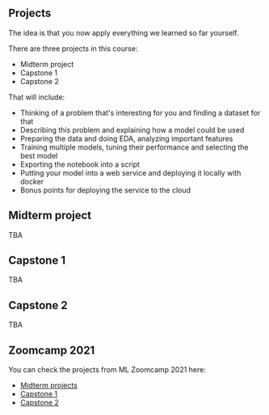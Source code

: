 ## Projects 

The idea is that you now apply everything we learned so far yourself.

There are three projects in this course:

* Midterm project
* Capstone 1
* Capstone 2

That will include:

* Thinking of a problem that's interesting for you and finding a dataset for that
* Describing this problem and explaining how a model could be used
* Preparing the data and doing EDA, analyzing important features
* Training multiple models, tuning their performance and selecting the best model
* Exporting the notebook into a script
* Putting your model into a web service and deploying it locally with docker
* Bonus points for deploying the service to the cloud


## Midterm project

TBA

## Capstone 1

TBA

## Capstone 2

TBA

## Zoomcamp 2021

You can check the projects from ML Zoomcamp 2021 here:

* [Midterm projects](../cohorts/2021/07-midterm-project/)
* [Capstone 1](../cohorts/2021/12-capstone/)
* [Capstone 2](../cohorts/2021/14-project/)

